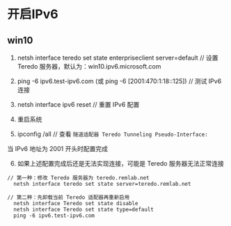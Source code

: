 # 开启IPv6

## win10

1. netsh interface teredo set state enterpriseclient server=default
// 设置 Teredo 服务器，默认为：win10.ipv6.microsoft.com

2. ping -6 ipv6.test-ipv6.com (或 ping -6 [2001:470:1:18::125])
// 测试 IPv6 连接

3. netsh interface ipv6 reset
// 重置 IPv6 配置

4. 重启系统

5. ipconfig /all 
// 查看 `隧道适配器 Teredo Tunneling Pseudo-Interface:`

当 IPv6 地址为 2001 开头时配置完成

6. 如果上述配置完成后还是无法实现连接，可能是 Teredo 服务器无法正常连接
```
// 第一种：修改 Teredo 服务器为 teredo.remlab.net
  netsh interface teredo set state server=teredo.remlab.net

// 第二种：先卸载当前 Teredo 适配器再重新启用
  netsh interface Teredo set state disable
  netsh interface Teredo set state type=default
  ping -6 ipv6.test-ipv6.com
```
